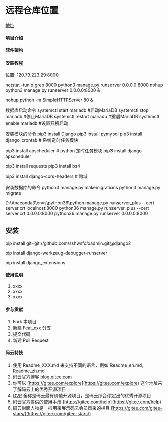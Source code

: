 # 远程仓库位置
[地址](https://github.com/oumingyuan/log.git)

#### 项目介绍


#### 软件架构

#### 安装教程


位置: 120.79.223.29:8000



netstat -tunlp|grep 8000
python3 manage.py runserver 0.0.0.0:8000
nohup python3 manage.py runserver 0.0.0.0:8000 &

nohup python -m SimpleHTTPServer 80 &

数据库启动命令
systemctl start mariadb  #启动MariaDB
systemctl stop mariadb  #停止MariaDB
systemctl restart mariadb  #重启MariaDB
systemctl enable mariadb  #设置开机启动

安装模块的命令
pip3 install Django
pip3 install pymysql
pip3 install django_crontab  # 系统定时任务模块

pip3 install apscheduler  # python 定时任务模块
pip3 install django-apscheduler

pip3 install requests
pip3 install bs4

pip3 install django-cors-headers  # 跨域

安装数据库的命令
python3 manage.py makemigrations
python3 manage.py migrate

D:\Anaconda3\envs\python36\python manage.py runserver_plus --cert server.crt localhost:8000
python36 manage.py runserver_plus --cert server.crt 0.0.0.0:8000
python36 manage.py runserver 0.0.0.0:8000

## 安装
pip install git+git://github.com/sshwsfc/xadmin.git@django2

pip install django-werkzeug-debugger-runserver

pip install django_extensions

#### 使用说明

1. xxxx
2. xxxx
3. xxxx

#### 参与贡献

1. Fork 本项目
2. 新建 Feat_xxx 分支
3. 提交代码
4. 新建 Pull Request


#### 码云特技

1. 使用 Readme\_XXX.md 来支持不同的语言，例如 Readme\_en.md, Readme\_zh.md
2. 码云官方博客 [blog.gitee.com](https://blog.gitee.com)
3. 你可以 [https://gitee.com/explore](https://gitee.com/explore) 这个地址来了解码云上的优秀开源项目
4. [GVP](https://gitee.com/gvp) 全称是码云最有价值开源项目，是码云综合评定出的优秀开源项目
5. 码云官方提供的使用手册 [https://gitee.com/help](https://gitee.com/help)
6. 码云封面人物是一档用来展示码云会员风采的栏目 [https://gitee.com/gitee-stars/](https://gitee.com/gitee-stars/)